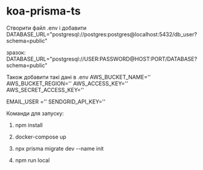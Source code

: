 # koa-prisma-ts
Cтворити файл .env і добавити DATABASE_URL="postgresql://postgres:postgres@localhost:5432/db_user?schema=public"

зразок: DATABASE_URL="postgresql://USER:PASSWORD@HOST:PORT/DATABASE?schema=public"

Також добавити такі дані в .env
AWS_BUCKET_NAME=''
AWS_BUCKET_REGION=''
AWS_ACCESS_KEY=''
AWS_SECRET_ACCESS_KEY=''


EMAIL_USER =''
SENDGRID_API_KEY=''

Команди для запуску:

1. npm install

2. docker-compose up

3. npx prisma migrate dev --name init

4. npm run local

